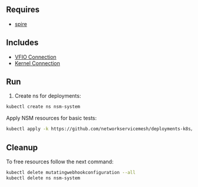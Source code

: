 ## Requires

- [spire](../spire)

## Includes

- [VFIO Connection](../use-cases/Vfio2Noop)
- [Kernel Connection](../use-cases/SriovKernel2Noop)

## Run

1. Create ns for deployments:
```bash
kubectl create ns nsm-system
```

Apply NSM resources for basic tests:
```bash
kubectl apply -k https://github.com/networkservicemesh/deployments-k8s/examples/sriov?ref=ee4573babb56821e82f2d85da2f934eb15838b15
```

## Cleanup

To free resources follow the next command:
```bash
kubectl delete mutatingwebhookconfiguration --all
kubectl delete ns nsm-system
```
